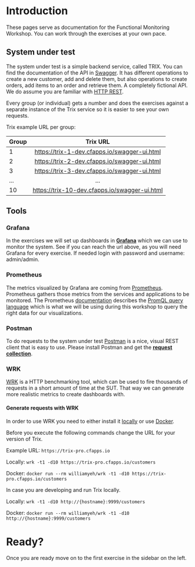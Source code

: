 # Introduction

These pages serve as documentation for the Functional Monitoring Workshop. You can work through the exercises at your own pace.

## System under test
The system under test is a simple backend service, called TRIX. You can find the documentation of the API in [Swagger](https://trix-pro.cfapps.io/swagger-ui.html#/). It has different operations to create a new customer, add and delete them, but also operations to create orders, add items to an order and retrieve them. A completely fictional API. We do assume you are familiar with [HTTP REST](https://spring.io/understanding/REST).

Every group (or individual) gets a number and does the exercises against a separate instance of the Trix service so it is easier to see your own requests.

Trix example URL per group:

|Group|Trix URL|
| ------------- |:-------------:|
|1| https://trix-1-dev.cfapps.io/swagger-ui.html|
|2| https://trix-2-dev.cfapps.io/swagger-ui.html|
|3| https://trix-3-dev.cfapps.io/swagger-ui.html|
|...| ...|
|10| https://trix-10-dev.cfapps.io/swagger-ui.html|

## Tools
### Grafana
In the exercises we will set up dashboards in [**Grafana**](https://idb-grafana-616.cfapps.io/) which we can use to monitor the system. See if you can reach the url above, as you will need Grafana for every exercise. If needed login with password and username: admin/admin.

### Prometheus
The metrics visualized by Grafana are coming from [Prometheus](https://prometheus.io/). Prometheus gathers those metrics from the services and applications to be monitored. The Prometheus [documentation](https://prometheus.io/docs/introduction/overview/) describes the [PromQL query language](https://prometheus.io/docs/prometheus/latest/querying/basics/) which is what we will be using during this workshop to query the right data for our visualizations.

### Postman
To do requests to the system under test [Postman](https://www.getpostman.com/downloads/) is a nice, visual REST client that is easy to use. Please install Postman and get the [**request collection**](https://www.getpostman.com/collections/53dd09921ee3f3b290f0).

### WRK
[WRK](https://github.com/wg/wrk) is a HTTP benchmarking tool, which can be used to fire thousands of requests in a short amount of time at the SUT. That way we can generate more realistic metrics to create dashboards with.

#### Generate requests with WRK

In order to use WRK you need to either install it [locally](https://github.com/wg/wrk/wiki/Installing-wrk-on-Windows-10) or use [Docker](https://github.com/William-Yeh/docker-wrk). 

Before you execute the following commands change the URL for your version of Trix.

Example URL: ```https://trix-pro.cfapps.io``` 

Locally:
```wrk -t1 -d10 https://trix-pro.cfapps.io/customers```

Docker:
```docker run --rm williamyeh/wrk -t1 -d10 https://trix-pro.cfapps.io/customers```

In case you are developing and run Trix locally.

Locally:
```wrk -t1 -d10 http://{hostname}:9999/customers```

Docker:
```docker run --rm williamyeh/wrk -t1 -d10 http://{hostname}:9999/customers```

# Ready?
Once you are ready move on to the first exercise in the sidebar on the left.